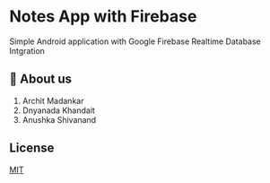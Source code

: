 
# Notes App with Firebase

Simple Android application with Google Firebase Realtime Database Intgration



## 🚀 About us
1. Archit Madankar
2. Dnyanada Khandait
3. Anushka Shivanand


## License

[MIT](https://choosealicense.com/licenses/mit/)

